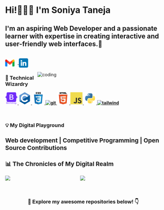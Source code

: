 # Hi!🙋🏻‍♀️ I'm Soniya Taneja
## I'm an aspiring Web Developer and a passionate learner with expertise in creating interactive and user-friendly web interfaces.🌟

<p>
  <!-- <a href="https://sparshsinghal885.github.io/">Visit My Website!</a>   -->
  <br/>
  <a href="mailto:soniyataneja23@gmail.com">
  <img src="image.png" alt="Gmail Logo" height="30" style="vertical-align: middle; margin-right:10px">
</a>
<a href = "https://www.linkedin.com/in/soniya-taneja-868680294/">
<img src = "image-1.png" alt = "linkedIn logo" height ="30"
style = "vertical-align: middle;"> </a>
</p>

<p align="left">
  <img src="https://user-images.githubusercontent.com/74038190/221352975-94759904-aa4c-4032-a8ab-b546efb9c478.gif" alt="coding" width="400" align="right" style="border: none;" />
</p>


<h3><strong> 🚀 Technical Wizardry<strong/></h3>
<p align="left"> <a href="https://getbootstrap.com" target="_blank" rel="noreferrer"> <img src="https://raw.githubusercontent.com/devicons/devicon/master/icons/bootstrap/bootstrap-plain-wordmark.svg" alt="bootstrap" width="40" height="40"/> </a> <a href="https://www.cprogramming.com/" target="_blank" rel="noreferrer"> <img src="https://raw.githubusercontent.com/devicons/devicon/master/icons/c/c-original.svg" alt="c" width="40" height="40"/> </a> <a href="https://www.w3schools.com/css/" target="_blank" rel="noreferrer"> <img src="https://raw.githubusercontent.com/devicons/devicon/master/icons/css3/css3-original-wordmark.svg" alt="css3" width="40" height="40"/> </a> <a href="https://git-scm.com/" target="_blank" rel="noreferrer"> <img src="https://www.vectorlogo.zone/logos/git-scm/git-scm-icon.svg" alt="git" width="40" height="40"/> </a> <a href="https://www.w3.org/html/" target="_blank" rel="noreferrer"> <img src="https://raw.githubusercontent.com/devicons/devicon/master/icons/html5/html5-original-wordmark.svg" alt="html5" width="40" height="40"/> </a> <a href="https://developer.mozilla.org/en-US/docs/Web/JavaScript" target="_blank" rel="noreferrer"> <img src="https://raw.githubusercontent.com/devicons/devicon/master/icons/javascript/javascript-original.svg" alt="javascript" width="40" height="40"/> </a> <a href="https://www.python.org" target="_blank" rel="noreferrer"> <img src="https://raw.githubusercontent.com/devicons/devicon/master/icons/python/python-original.svg" alt="python" width="40" height="40"/> </a> <a href="https://tailwindcss.com/" target="_blank" rel="noreferrer"> <img src="https://www.vectorlogo.zone/logos/tailwindcss/tailwindcss-icon.svg" alt="tailwind" width="40" height="40"/> </a> </p>
<br/>

<h3><strong> 💡 My Digital Playground<strong/><h3/>

Web development | Competitive Programming | Open Source Contributions

<h3> 📊 The Chronicles of My Digital Realm</h3>
<p align="center">
  <img align="left" width="48%" src="https://github-readme-stats.vercel.app/api/top-langs/?username=soniyataneja&show_icons=true&theme=highcontrast&layout=compact">
</p>

<p align="left">
  <img  src="https://github-readme-stats.vercel.app/api?username=soniyataneja&show_icons=true&theme=highcontrast" width="48%">
</p>
<br/>

<!-- ![](https://leetcard.jacoblin.cool/SPARSH_SINGHAL?ext=heatmap) -->

<p align="center">
  🌟 Explore my awesome repositories below! 👇
</p>